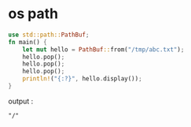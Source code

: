 # os path

``` rust
use std::path::PathBuf;
fn main() {
    let mut hello = PathBuf::from("/tmp/abc.txt");
    hello.pop();
    hello.pop();
    hello.pop();
    println!("{:?}", hello.display());
}
```
output :

```
"/"
```
